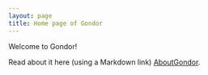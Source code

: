 ```yaml
---
layout: page
title: Home page of Gondor 
---
```


Welcome to Gondor!

Read about it here (using a Markdown link) [AboutGondor](AboutGondor).
